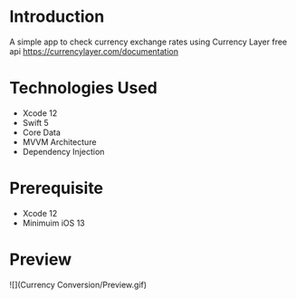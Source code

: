 # Introduction
A simple app to check currency exchange rates using Currency Layer free api https://currencylayer.com/documentation

# Technologies Used
* Xcode 12
* Swift 5
* Core Data
* MVVM Architecture
* Dependency Injection

# Prerequisite
* Xcode 12
* Minimuim iOS 13

# Preview
![](Currency Conversion/Preview.gif)

